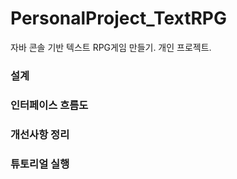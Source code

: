 # PersonalProject_TextRPG
자바 콘솔 기반 텍스트 RPG게임 만들기. 개인 프로젝트.

### 설계

### 인터페이스 흐름도

### 개선사항 정리

### 튜토리얼 실행
